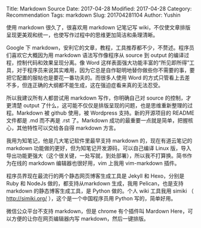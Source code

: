 Title: Markdown Source
Date: 2017-04-28
Modified: 2017-04-28
Category: Recommendation
Tags: markdown
Slug: 201704281104
Author: Yushin

使用 markdown 很久了，很喜欢用 markdown 记笔记写 wiki，不仅使文章排版呈现更美观和统一，也使写作过程中的思维更加简洁和条理清晰。

Google  下 markdown，安利它的文章，教程，工具推荐都不少，不赘述。程序员们喜欢它大概因为用 markdown 语法写作像程序从 source 到 output 的编译过程，控制代码和效果呈现分离。像 Word 这样表面强大功能丰富的“所见即所得”工具，对于程序员来说其实难用，因为它总是自作聪明地替你做些你不需要的事，要把它配置的服帖也是要花一番功夫的。而很多人使用 Word 的方式只管看上去差不多，但连正确的大纲都不能生成，这在强迫症看来真的无法忍受。

所以我建议所有人都尝试用 markdown 写作，你明确自己对 source 的控制，才更清楚 output 了什么，这可能不仅仅是排版呈现的问题，也是思维重新整理的过程。Markdown 被 github 使用，被 Wordpress 支持。新的开源项目的 README 文件都是 .md 而不再是 .rst 了。Markdown 成功的最重要一点就是简单，把握核心，其他特性可以交给各自得 markdown 方言。

我用为知笔记，他是几大笔记软件里最早支持 markdown 的，现在有道云笔记的 markdown 功能做的更好，但为知笔记开发源码，可以自己编译 Linux 版，导入导出功能更强大（这个很关键，一处写就，到处部署），所以我不打算换。简书作为在线的 markdown 编辑器也很好用，vim 上我用 vim-markdown 插件。

程序员界现在最流行的两个静态网页博客生成工具是 Jekyll 和 Hexo，分别是 Ruby 和 NodeJs 做的，都支持从markdown 生成，我用 Pelican，也是支持 markdown 的静态博客生成工具，是 Python 做的。个人 wiki 工具我用  simiki （ http://simiki.org/ ），这个是一个中国程序员用 Python 写的，简单好用。

微信公众平台不支持 markdown，但是 chrome 有个插件叫 Mardown Here，可以方便的让你在网页编辑器内写 markdown，然后一键排版。
